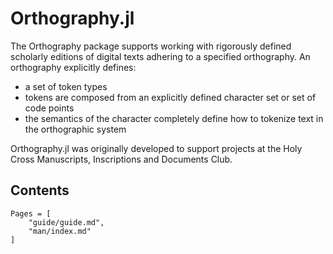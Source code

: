 # Orthography.jl

The Orthography package supports working with rigorously defined scholarly editions of digital texts adhering to a specified orthography.  An orthography explicitly defines:


- a set of token types
- tokens are composed from an explicitly defined character set or set of code points
- the semantics of the character completely define how to tokenize text in the orthographic system 

Orthography.jl was originally developed to support projects at the Holy Cross Manuscripts, Inscriptions and Documents Club.

## Contents

```@contents
Pages = [
    "guide/guide.md",
    "man/index.md"
]
```

